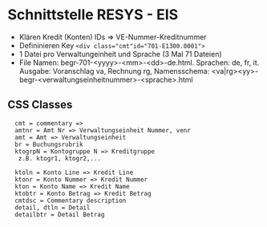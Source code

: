 # Schnittstelle RESYS - EIS

* Klären Kredit (Konten) IDs => VE-Nummer-Kreditnummer
* Defininieren Key `<div class="cmt"id="701-E1300.0001">`
* 1 Datei pro Verwaltungeinheit und Sprache (3 Mal 71 Dateien)
* File Namen: begr-701-&lt;yyyy&gt;-&lt;mm&gt;-&lt;dd&gt;-de.html. Sprachen: de, fr, it. Ausgabe: Voranschlag va, Rechnung rg, Namensschema: &lt;va|rg&gt;&lt;yy&gt;-begr-&lt;verwaltungseinheitnummer&gt;-&lt;sprache>.html 

## CSS Classes

      cmt = commentary => 
      amtnr = Amt Nr => Verwaltungseinheit Nummer, venr
      amt = Amt => Verwaltungseinheit
      br = Buchungsrubrik
      ktogrpN = Kontogruppe N => Kreditgruppe
       z.B. ktogr1, ktogr2,...
      
      ktoln = Konto Line => Kredit Line
      ktonr = Konto Nummer => Kredit Nummer
      kton = Konto Name => Kredit Name
      ktobtr = Konto Betrag => Kredit Betrag
      cmtdsc = Commentary description 
      detail, dtln = Detail
      detailbtr = Detail Betrag
